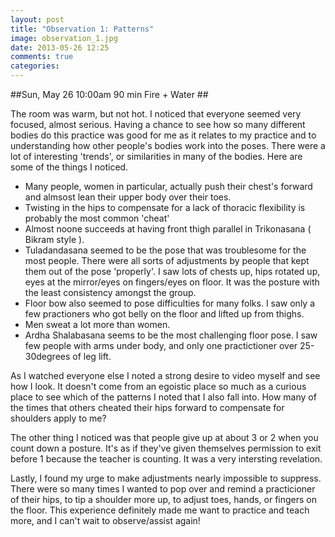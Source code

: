 ```yaml
---
layout: post
title: "Observation 1: Patterns"
image: observation_1.jpg
date: 2013-05-26 12:25
comments: true
categories: 
---
```

##Sun, May 26 10:00am 90 min Fire + Water ##

The room was warm, but not hot. I noticed that everyone seemed very focused, almost serious. Having a chance to see how so many different bodies do this practice was good for me as it relates to my practice and to understanding how other people's bodies work into the poses. There were a lot of interesting 'trends', or similarities in many of the bodies. Here are some of the things I noticed.

* Many people, women in particular, actually push their chest's forward and almsost lean their upper body over their toes.
* Twisting in the hips to compensate for a lack of thoracic flexibility is probably the most common 'cheat'
* Almost noone succeeds at having front thigh parallel in Trikonasana ( Bikram style ).
* Tuladandasana seemed to be the pose that was troublesome for the most people. There were all sorts of adjustments by people that kept them out of the pose 'properly'. I saw lots of chests up, hips rotated up, eyes at the mirror/eyes on fingers/eyes on floor. It was the posture with the least consistency amongst the group.
* Floor bow also seemed to pose difficulties for many folks. I saw only a few practioners who got belly on the floor and lifted up from thighs.
* Men sweat a lot more than women.
* Ardha Shalabasana seems to be the most challenging floor pose. I saw few people with arms under body, and only one practictioner over 25-30degrees of leg lift.

As I watched everyone else I noted a strong desire to video myself and see how I look. It doesn't come from an egoistic place so much as a curious place to see which of the patterns I noted that I also fall into. How many of the times that others cheated their hips forward to compensate for shoulders apply to me? 

The other thing I noticed was that people give up at about 3 or 2 when you count down a posture. It's as if they've given themselves permission to exit before 1 because the teacher is counting. It was a very intersting revelation. 

Lastly, I found my urge to make adjustments nearly impossible to suppress. There were so many times I wanted to pop over and remind a practicioner of their hips, to tip a shoulder more up, to adjust toes, hands, or fingers on the floor. This experience definitely made me want to practice and teach more, and I can't wait to observe/assist again!


